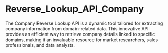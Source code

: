 # Reverse_Lookup_API_Company
The Company Reverse Lookup API is a dynamic tool tailored for extracting company information from domain-related data. This innovative API provides an efficient way to retrieve company details linked to specific domains, making it an invaluable resource for market researchers, sales professionals, and data analysts.
